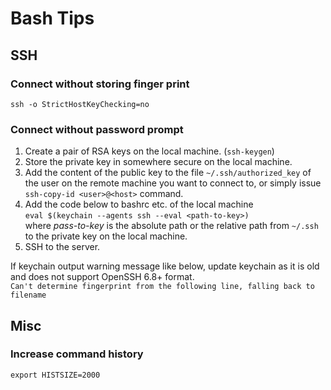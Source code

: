 # Bash Tips
## SSH
### Connect without storing finger print  
`ssh -o StrictHostKeyChecking=no`

### Connect without password prompt
1. Create a pair of RSA keys on the local machine. (`ssh-keygen`)
1. Store the private key in somewhere secure on the local machine.
1. Add the content of the public key to the file `~/.ssh/authorized_key` of the user
   on the remote machine you want to connect to,
   or simply issue `ssh-copy-id <user>@<host>` command.
1. Add the code below to bashrc etc. of the local machine  
   `eval $(keychain --agents ssh --eval <path-to-key>)`  
   where *pass-to-key* is the absolute path or the relative path from `~/.ssh` to the private key on
   the local machine.  
1. SSH to the server.

If keychain output warning message like below, update keychain as it is old and does not support
OpenSSH 6.8+ format.  
`Can't determine fingerprint from the following line, falling back to filename`

## Misc
### Increase command history
`export HISTSIZE=2000`  

